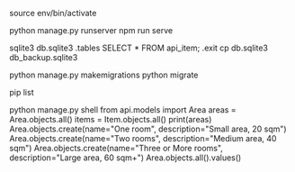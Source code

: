 source env/bin/activate

python manage.py runserver
npm run serve

sqlite3 db.sqlite3
.tables
SELECT * FROM api_item;
.exit
cp db.sqlite3 db_backup.sqlite3

python manage.py makemigrations
python migrate

pip list

python manage.py shell
from api.models import Area
areas = Area.objects.all()
items = Item.objects.all()
print(areas)
Area.objects.create(name="One room", description="Small area, 20 sqm")
Area.objects.create(name="Two rooms", description="Medium area, 40 sqm")
Area.objects.create(name="Three or More rooms", description="Large area, 60 sqm+")
Area.objects.all().values()




